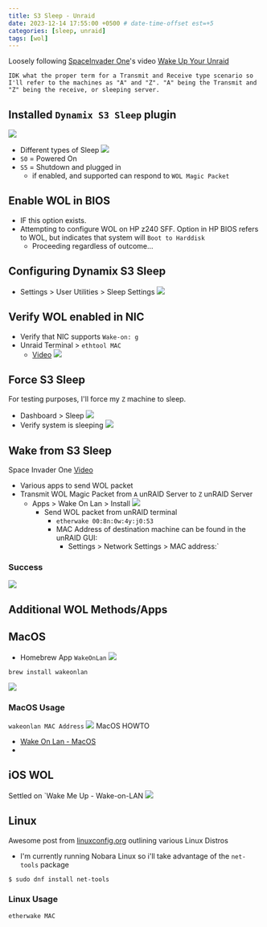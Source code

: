 ```yaml
---
title: S3 Sleep - Unraid
date: 2023-12-14 17:55:00 +0500 # date-time-offset est=+5
categories: [sleep, unraid]
tags: [wol]
--- 
```


Loosely following [SpaceInvader One](https://twitter.com/spaceinvader__1)'s video [Wake Up Your Unraid](https://www.youtube.com/watch?v=lBxQcU1MPY0&t=1191s)

```
IDK what the proper term for a Transmit and Receive type scenario so I'll refer to the machines as "A" and "Z". "A" being the Transmit and "Z" being the receive, or sleeping server. 
```

## Installed `Dynamix S3 Sleep` plugin
![](/assets/posts/2023-12-31/Pasted-image-20231231145323.png)
- Different types of Sleep
![](/assets/posts/2023-12-31/Pasted-image-20231231150232.png)
- `S0` = Powered On
- `S5` = Shutdown and plugged in
  - if enabled, and supported can respond to `WOL Magic Packet`

## Enable WOL in BIOS

- IF this option exists.
- Attempting to configure WOL on HP z240 SFF. Option in HP BIOS refers to WOL, but indicates that system will `Boot to Harddisk`
  - Proceeding regardless of outcome...

## Configuring Dynamix S3 Sleep

- Settings > User Utilities > Sleep Settings
![](/assets/posts/2023-12-31/Pasted-image-20231231154722.png)

## Verify WOL enabled in NIC

- Verify that NIC supports `Wake-on: g` 
- Unraid Terminal > `ethtool MAC`
	- [Video](https://youtu.be/lBxQcU1MPY0?t=1018)
![](/assets/posts/2023-12-31/Pastedimage20231231155649.png) 


## Force S3 Sleep

For testing purposes, I'll force my `Z` machine to sleep.

- Dashboard > Sleep
  ![](/assets/posts/2023-12-31/Pasted-image-20231231162211.png)
- Verify system is sleeping
![](/assets/posts/2023-12-31//Pasted-image-20231231162104.png)

## Wake from S3 Sleep

Space Invader One [Video](https://youtu.be/lBxQcU1MPY0?si=tO_lcbJiDRySRlXk&t=1317)

- Various apps to send WOL packet
- Transmit WOL Magic Packet from  `A` unRAID Server to `Z` unRAID Server
  - Apps > Wake On Lan > Install
![](/assets/posts/2023-12-31/Pastedimage20231231161055.png)
    - Send WOL packet from unRAID terminal
      - `etherwake 00:8n:0w:4y:j0:53`
      - MAC Address of destination machine can be found in the unRAID GUI:
        - Settings > Network Settings > MAC address:`

### Success
![](/assets/posts/2023-12-31/Pasted-image-20231231162552.png)
## Additional WOL Methods/Apps

## MacOS

- Homebrew App `WakeOnLan`
![](/assets/posts/2023-12-31/Pasted-image-20231231171958.png)

```
brew install wakeonlan
```
![](/assets/posts/2023-12-31/Pasted-image-20231231172644.png)
### MacOS Usage

`wakeonlan MAC Address`
![](/assets/posts/2023-12-31/Pasted-image-20231231184621.png)
MacOS HOWTO

- [Wake On Lan - MacOS](https://www.cyberciti.biz/faq/apple-os-x-wake-on-lancommand-line-utility/)
-

## iOS WOL

Settled on `Wake Me Up - Wake-on-LAN
![](/assets/posts/2023-12-31/Pasted-image-20231231182152.png)

## Linux

Awesome post from [linuxconfig.org](https://linuxconfig.org/introduction-to-wake-on-lan) outlining various Linux Distros
 
  - I'm currently running Nobara Linux so i'll take advantage of the `net-tools` package

```
$ sudo dnf install net-tools
```
### Linux Usage

```
etherwake MAC
```
